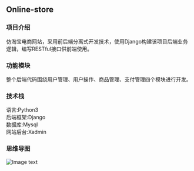 ## Online-store
### 项目介绍  
仿淘宝电商网站，采用前后端分离式开发技术，使用Django构建该项目后端业务逻辑，编写RESTful接口供前端使用。 
### 功能模块
整个后端代码围绕用户管理、用户操作、商品管理、支付管理四个模块进行开发。   
### 技术栈
语言:Python3  
后端框架:Django  
数据库:Mysql  
网站后台:Xadmin  
### 思维导图
![Image text](https://github.com/wang-junlin/Online-store/blob/master/Mind%20mapping.png)
